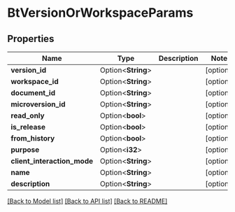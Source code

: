 # BtVersionOrWorkspaceParams

## Properties

Name | Type | Description | Notes
------------ | ------------- | ------------- | -------------
**version_id** | Option<**String**> |  | [optional]
**workspace_id** | Option<**String**> |  | [optional]
**document_id** | Option<**String**> |  | [optional]
**microversion_id** | Option<**String**> |  | [optional]
**read_only** | Option<**bool**> |  | [optional]
**is_release** | Option<**bool**> |  | [optional]
**from_history** | Option<**bool**> |  | [optional]
**purpose** | Option<**i32**> |  | [optional]
**client_interaction_mode** | Option<**String**> |  | [optional]
**name** | Option<**String**> |  | [optional]
**description** | Option<**String**> |  | [optional]

[[Back to Model list]](../README.md#documentation-for-models) [[Back to API list]](../README.md#documentation-for-api-endpoints) [[Back to README]](../README.md)


